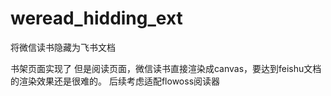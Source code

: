 # weread_hidding_ext

将微信读书隐藏为飞书文档

书架页面实现了
但是阅读页面，微信读书直接渲染成canvas，要达到feishu文档的渲染效果还是很难的。
后续考虑适配flowoss阅读器
